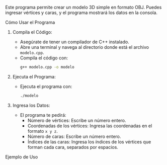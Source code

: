Este programa permite crear un modelo 3D simple en formato OBJ. Puedes ingresar vértices y caras, y el programa mostrará los datos en la consola.

Cómo Usar el Programa

1. Compila el Código:
   - Asegúrate de tener un compilador de C++ instalado.
   - Abre una terminal y navega al directorio donde está el archivo `modelo.cpp`.
   - Compila el código con:
     ```bash
     g++ modelo.cpp -o modelo
     ```

2. Ejecuta el Programa:
   - Ejecuta el programa con:
     ```bash
     ./modelo
     ```

3. Ingresa los Datos:
   - El programa te pedirá:
     - Número de vértices: Escribe un número entero.
     - Coordenadas de los vértices: Ingresa las coordenadas en el formato `x y z`.
     - Número de caras: Escribe un número entero.
     - Índices de las caras: Ingresa los índices de los vértices que forman cada cara, separados por espacios.

Ejemplo de Uso
